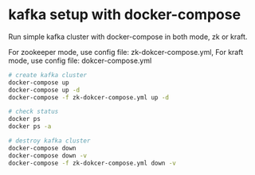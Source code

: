 # kafka setup with docker-compose
Run simple kafka cluster with docker-compose in both mode, zk or kraft.

For zookeeper mode, use config file: zk-dokcer-compose.yml,
For kraft mode, use config file: dokcer-compose.yml 

```sh
# create kafka cluster
docker-compose up
docker-compose up -d
docker-compose -f zk-dokcer-compose.yml up -d

# check status
docker ps
docker ps -a

# destroy kafka cluster
docker-compose down
docker-compose down -v
docker-compose -f zk-dokcer-compose.yml down -v
